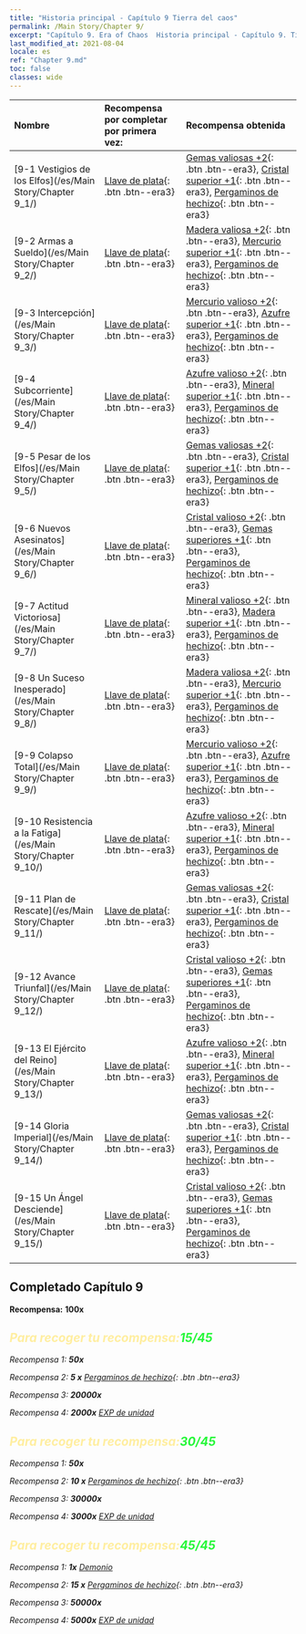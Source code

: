 ```yaml
---
title: "Historia principal - Capítulo 9 Tierra del caos"
permalink: /Main Story/Chapter 9/
excerpt: "Capítulo 9. Era of Chaos  Historia principal - Capítulo 9. Tierra del caos"
last_modified_at: 2021-08-04
locale: es
ref: "Chapter 9.md"
toc: false
classes: wide
---
```


  | Nombre |  Recompensa por completar por primera vez: | Recompensa obtenida |
  |:------------|:------------|:------------| 
  | [9-1 Vestigios de los Elfos](/es/Main Story/Chapter 9_1/) | [Llave de plata](/ItemsES/con_693/){: .btn .btn--era3} | [Gemas valiosas +2](/ItemsES/mat_30/){: .btn .btn--era3}, [Cristal superior +1](/ItemsES/mat_24/){: .btn .btn--era3}, [Pergaminos de hechizo](/ItemsES/con_694/){: .btn .btn--era3} |
  | [9-2 Armas a Sueldo](/es/Main Story/Chapter 9_2/) | [Llave de plata](/ItemsES/con_693/){: .btn .btn--era3} | [Madera valiosa +2](/ItemsES/mat_27/){: .btn .btn--era3}, [Mercurio superior +1](/ItemsES/mat_21/){: .btn .btn--era3}, [Pergaminos de hechizo](/ItemsES/con_694/){: .btn .btn--era3} |
  | [9-3 Intercepción](/es/Main Story/Chapter 9_3/) | [Llave de plata](/ItemsES/con_693/){: .btn .btn--era3} | [Mercurio valioso +2](/ItemsES/mat_28/){: .btn .btn--era3}, [Azufre superior +1](/ItemsES/mat_22/){: .btn .btn--era3}, [Pergaminos de hechizo](/ItemsES/con_694/){: .btn .btn--era3} |
  | [9-4 Subcorriente](/es/Main Story/Chapter 9_4/) | [Llave de plata](/ItemsES/con_693/){: .btn .btn--era3} | [Azufre valioso +2](/ItemsES/mat_29/){: .btn .btn--era3}, [Mineral superior +1](/ItemsES/mat_19/){: .btn .btn--era3}, [Pergaminos de hechizo](/ItemsES/con_694/){: .btn .btn--era3} |
  | [9-5 Pesar de los Elfos](/es/Main Story/Chapter 9_5/) | [Llave de plata](/ItemsES/con_693/){: .btn .btn--era3} | [Gemas valiosas +2](/ItemsES/mat_30/){: .btn .btn--era3}, [Cristal superior +1](/ItemsES/mat_24/){: .btn .btn--era3}, [Pergaminos de hechizo](/ItemsES/con_694/){: .btn .btn--era3} |
  | [9-6 Nuevos Asesinatos](/es/Main Story/Chapter 9_6/) | [Llave de plata](/ItemsES/con_693/){: .btn .btn--era3} | [Cristal valioso +2](/ItemsES/mat_31/){: .btn .btn--era3}, [Gemas superiores +1](/ItemsES/mat_23/){: .btn .btn--era3}, [Pergaminos de hechizo](/ItemsES/con_694/){: .btn .btn--era3} |
  | [9-7 Actitud Victoriosa](/es/Main Story/Chapter 9_7/) | [Llave de plata](/ItemsES/con_693/){: .btn .btn--era3} | [Mineral valioso +2](/ItemsES/mat_26/){: .btn .btn--era3}, [Madera superior +1](/ItemsES/mat_20/){: .btn .btn--era3}, [Pergaminos de hechizo](/ItemsES/con_694/){: .btn .btn--era3} |
  | [9-8 Un Suceso Inesperado](/es/Main Story/Chapter 9_8/) | [Llave de plata](/ItemsES/con_693/){: .btn .btn--era3} | [Madera valiosa +2](/ItemsES/mat_27/){: .btn .btn--era3}, [Mercurio superior +1](/ItemsES/mat_21/){: .btn .btn--era3}, [Pergaminos de hechizo](/ItemsES/con_694/){: .btn .btn--era3} |
  | [9-9 Colapso Total](/es/Main Story/Chapter 9_9/) | [Llave de plata](/ItemsES/con_693/){: .btn .btn--era3} | [Mercurio valioso +2](/ItemsES/mat_28/){: .btn .btn--era3}, [Azufre superior +1](/ItemsES/mat_22/){: .btn .btn--era3}, [Pergaminos de hechizo](/ItemsES/con_694/){: .btn .btn--era3} |
  | [9-10 Resistencia a la Fatiga](/es/Main Story/Chapter 9_10/) | [Llave de plata](/ItemsES/con_693/){: .btn .btn--era3} | [Azufre valioso +2](/ItemsES/mat_29/){: .btn .btn--era3}, [Mineral superior +1](/ItemsES/mat_19/){: .btn .btn--era3}, [Pergaminos de hechizo](/ItemsES/con_694/){: .btn .btn--era3} |
  | [9-11 Plan de Rescate](/es/Main Story/Chapter 9_11/) | [Llave de plata](/ItemsES/con_693/){: .btn .btn--era3} | [Gemas valiosas +2](/ItemsES/mat_30/){: .btn .btn--era3}, [Cristal superior +1](/ItemsES/mat_24/){: .btn .btn--era3}, [Pergaminos de hechizo](/ItemsES/con_694/){: .btn .btn--era3} |
  | [9-12 Avance Triunfal](/es/Main Story/Chapter 9_12/) | [Llave de plata](/ItemsES/con_693/){: .btn .btn--era3} | [Cristal valioso +2](/ItemsES/mat_31/){: .btn .btn--era3}, [Gemas superiores +1](/ItemsES/mat_23/){: .btn .btn--era3}, [Pergaminos de hechizo](/ItemsES/con_694/){: .btn .btn--era3} |
  | [9-13 El Ejército del Reino](/es/Main Story/Chapter 9_13/) | [Llave de plata](/ItemsES/con_693/){: .btn .btn--era3} | [Azufre valioso +2](/ItemsES/mat_29/){: .btn .btn--era3}, [Mineral superior +1](/ItemsES/mat_19/){: .btn .btn--era3}, [Pergaminos de hechizo](/ItemsES/con_694/){: .btn .btn--era3} |
  | [9-14 Gloria Imperial](/es/Main Story/Chapter 9_14/) | [Llave de plata](/ItemsES/con_693/){: .btn .btn--era3} | [Gemas valiosas +2](/ItemsES/mat_30/){: .btn .btn--era3}, [Cristal superior +1](/ItemsES/mat_24/){: .btn .btn--era3}, [Pergaminos de hechizo](/ItemsES/con_694/){: .btn .btn--era3} |
  | [9-15 Un Ángel Desciende](/es/Main Story/Chapter 9_15/) | [Llave de plata](/ItemsES/con_693/){: .btn .btn--era3} | [Cristal valioso +2](/ItemsES/mat_31/){: .btn .btn--era3}, [Gemas superiores +1](/ItemsES/mat_23/){: .btn .btn--era3}, [Pergaminos de hechizo](/ItemsES/con_694/){: .btn .btn--era3} |


## Completado Capítulo 9

 **Recompensa:**  **100x** <i class="fas fa-gem"/>



## <span style="color: #ffeea0">Para recoger tu recompensa:</span><span style="color: #27f73a">15/45</span>

 Recompensa 1:  **50x** <i class="fas fa-gem"/>

 Recompensa 2: **5 x** [Pergaminos de hechizo](/ItemsES/con_694/){: .btn .btn--era3}

 Recompensa 3:  **20000x** <i class="fas fa-coins"/>

 Recompensa 4:  **2000x** [EXP de unidad](/ItemsES/con_902/)



## <span style="color: #ffeea0">Para recoger tu recompensa:</span><span style="color: #27f73a">30/45</span>

 Recompensa 1:  **50x** <i class="fas fa-gem"/>

 Recompensa 2: **10 x** [Pergaminos de hechizo](/ItemsES/con_694/){: .btn .btn--era3}

 Recompensa 3:  **30000x** <i class="fas fa-coins"/>

 Recompensa 4:  **3000x** [EXP de unidad](/ItemsES/con_902/)



## <span style="color: #ffeea0">Para recoger tu recompensa:</span><span style="color: #27f73a">45/45</span>

 Recompensa 1:  **1x** [Demonio](/es/units/Demon/)

 Recompensa 2: **15 x** [Pergaminos de hechizo](/ItemsES/con_694/){: .btn .btn--era3}

 Recompensa 3:  **50000x** <i class="fas fa-coins"/>

 Recompensa 4:  **5000x** [EXP de unidad](/ItemsES/con_902/)


